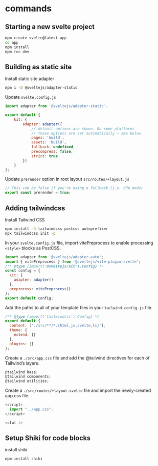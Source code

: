 # commands
## Starting a new svelte project
```bash
npm create svelte@latest app
cd app
npm install
npm run dev
```
## Building as static site
Install static site adapter
```bash
npm i -D @sveltejs/adapter-static
```

Update `svelte.config.js`
```js
import adapter from '@sveltejs/adapter-static';

export default {
	kit: {
		adapter: adapter({
			// default options are shown. On some platforms
			// these options are set automatically — see below
			pages: 'build',
			assets: 'build',
			fallback: undefined,
			precompress: false,
			strict: true
		})
	}
};
```

Update `prerender` option in root layout `src/routes/+layout.js`
```js
// This can be false if you're using a fallback (i.e. SPA mode)
export const prerender = true;
```

## Adding tailwindcss
Install Tailwind CSS
```bash
npm install -D tailwindcss postcss autoprefixer
npx tailwindcss init -p
```

In your `svelte.config.js` file, import vitePreprocess to enable processing `<style>` blocks as PostCSS.
```js
import adapter from '@sveltejs/adapter-auto';
import { vitePreprocess } from '@sveltejs/vite-plugin-svelte';
/** @type {import('@sveltejs/kit').Config} */
const config = {
  kit: {
    adapter: adapter()
  },
  preprocess: vitePreprocess()
};
export default config;
```

Add the paths to all of your template files in your `tailwind.config.js` file.
```js
/** @type {import('tailwindcss').Config} */
export default {
  content: ['./src/**/*.{html,js,svelte,ts}'],
  theme: {
    extend: {}
  },
  plugins: []
};
```

Create a `./src/app.css` file and add the @tailwind directives for each of Tailwind’s layers.
```js
@tailwind base;
@tailwind components;
@tailwind utilities;
```

Create a `./src/routes/+layout.svelte` file and import the newly-created app.css file.
```js
<script>
  import "../app.css";
</script>

<slot />
```

## Setup Shiki for code blocks
install shiki
```bash
npm install shiki
```